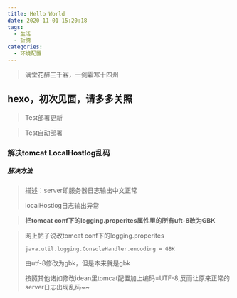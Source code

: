 ```yaml
---
title: Hello World
date: 2020-11-01 15:20:18
tags:
  - 生活
  - 折腾
categories:
  - 环境配置
---
```

> 满堂花醉三千客，一剑霜寒十四州

## hexo，初次见面，请多多关照

> Test部署更新

> Test自动部署

### 解决tomcat LocalHostlog乱码

##### 解决方法



> 描述：server即服务器日志输出中文正常
>
> localHostlog日志输出异常

> **把tomcat conf下的logging.properites属性里的所有uft-8改为GBK**



> 
>
> 网上帖子说改tomcat conf下的logging.properites
>
> `java.util.logging.ConsoleHandler.encoding = GBK`
>
> 由utf-8修改为gbk，但是本来就是gbk
>
> 按照其他诸如修改idean里tomcat配置加上编码=UTF-8,反而让原来正常的server日志出现乱码~~